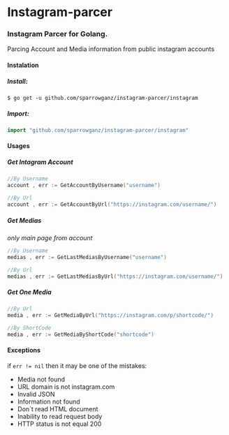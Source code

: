 # Instagram-parcer

### Instagram Parcer for Golang.

Parcing Account and Media information from public instagram accounts

#### Instalation
##### Install:
```
$ go get -u github.com/sparrowganz/instagram-parcer/instagram
```

##### Import:
```go
import "github.com/sparrowganz/instagram-parcer/instagram"
```

#### Usages

##### Get Intagram Account

```go
//By Username
account , err := GetAccountByUsername("username")
```

```go
//By Url
account , err := GetAccountByUrl("https://instagram.com/username/")
```

##### Get Medias
_only main page from account_
```go
//By Username
medias , err := GetLastMediasByUsername("username")
```

```go
//By Url
medias , err := GetLastMediasByUrl("https://instagram.com/username/")
```

##### Get One Media 

```go
//By Url
media , err := GetMediaByUrl("https://instagram.com/p/shortcode/")
```

```go
//By ShortCode
media , err := GetMediaByShortCode("shortcode")
```

#### Exceptions

if `err != nil` then it may be one of the mistakes:
* Media not found
* URL domain is not instagram.com
* Invalid JSON
* Information not found
* Don`t read HTML document
* Inability to read request body 
* HTTP status is not equal 200



